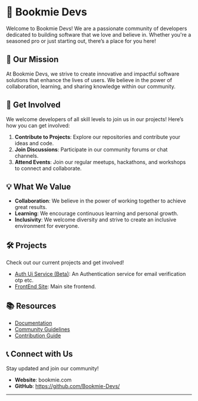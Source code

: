 # 🌟 Bookmie Devs

Welcome to Bookmie Devs! We are a passionate community of developers dedicated to building software that we love and believe in. Whether you're a seasoned pro or just starting out, there’s a place for you here!

## 🚀 Our Mission

At  Bookmie Devs, we strive to create innovative and impactful software solutions that enhance the lives of users. We believe in the power of collaboration, learning, and sharing knowledge within our community.

## 🤝 Get Involved

We welcome developers of all skill levels to join us in our projects! Here’s how you can get involved:

1. **Contribute to Projects**: Explore our repositories and contribute your ideas and code.
2. **Join Discussions**: Participate in our community forums or chat channels.
3. **Attend Events**: Join our regular meetups, hackathons, and workshops to connect and collaborate.

## 💡 What We Value

- **Collaboration**: We believe in the power of working together to achieve great results.
- **Learning**: We encourage continuous learning and personal growth.
- **Inclusivity**: We welcome diversity and strive to create an inclusive environment for everyone.

## 🛠️ Projects

Check out our current projects and get involved!

- [Auth Ui Service (Beta)](authui.bookmie.com): An Authentication service for email verification otp etc.
- [FrontEnd Site](bookmie.com): Main site frontend.

## 📚 Resources

- [Documentation](link-to-docs)
- [Community Guidelines](link-to-guidelines)
- [Contribution Guide](link-to-contribution-guide)

## 📞 Connect with Us

Stay updated and join our community!

- **Website**: bookmie.com
- **GitHub**: https://github.com/Bookmie-Devs/

---

